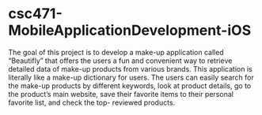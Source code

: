 # csc471-MobileApplicationDevelopment-iOS
The goal of this project is to develop a make-up application called “Beautifly” that offers the users a fun and convenient way to retrieve detailed data of make-up products from various brands. This application is literally like a make-up dictionary for users. The users can easily search for the make-up products by different keywords, look at product details, go to the product’s main website, save their favorite items to their personal favorite list, and check the top- reviewed products. 
